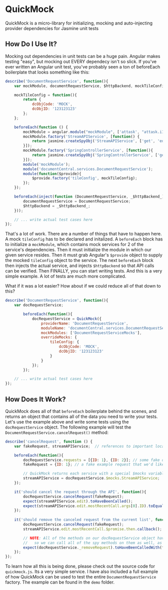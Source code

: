 QuickMock
======

QuickMock is a micro-library for initializing, mocking and auto-injecting provider dependencies for Jasmine unit tests


How Do I Use It?
----------------

Mocking out dependencies in unit tests can be a huge pain. Angular makes testing "easy", but mocking out EVERY dependecy isn't so slick. If you've ever written an Angular unit test, you've probably seen a ton of beforeEach boilerplate that looks something like this:

```javascript
describe('DocumentRequestService', function(){
	var mockModule, documentRequestService, $httpBackend, mockTileConfig;

	mockTileConfig = function(){
		return {
			dcObjCode: 'MOCK',
			dcObjID: '123123123'
		};
	};

	beforeEach(function () {
		mockModule = angular.module("mockModule", ['attask', "attask.i18n", 'ngSanitize']);
		mockModule.factory('StreamAPIService', [function() {
			return jasmine.createSpyObj('StreamAPIService', ['get', 'edit', 'insert', 'remove', 'copy']);
		}]);
		mockModule.factory('SpringControllerService', [function(){
			return jasmine.createSpyObj('SpringControllerService', ['get','post','put','action']);
		}]);
		module('mockModule');
		module('documentCentral.services.DocumentRequestService');
		module(function($provide){
			$provide.factory('tileConfig', mockTileConfig);
		});
	});

	beforeEach(inject(function (DocumentRequestService, _$httpBackend_) {
		documentRequestService = DocumentRequestService;
		$httpBackend = _$httpBackend_;
	}));

	// ... write actual test cases here
});
```

That's a lot of work. There are a number of things that have to happen here. A mock `tileConfig` has to be declared and initalized.  A `beforeEach` block has to initialize a `mockModule`, which contains mock services for 2 of the service's dependencies. Then it must initialize the module in which our given service resides. Then it must grab Angular's `$provide` object to supply the mocked `tileConfig` object to the service.  The next `beforeEach` block then injects the actual service, and injects `$httpBackend` so that API calls can be verified. Then FINALLY, you can start writing tests.  And this is a very simple example. A lot of tests are much more complicated.

What if it was a lot easier?  How about if we could reduce all of that down to this?

```javascript
describe('DocumentRequestService', function(){
	var docRequestService;

		beforeEach(function(){
			docRequestService = QuickMock({
				providerName: 'DocumentRequestService',
				moduleName: 'documentCentral.services.DocumentRequestService',
				mockModules: ['DocumentRequestServiceMocks'],
				overrideMocks: {
					tileConfig: {
						dcObjCode: 'MOCK',
						dcObjID: '123123123'
					}
				}
			});
		});

	// ... write actual test cases here
});
```

How Does It Work?
-----------------

QuickMock does all of that `beforeEach` boilerplate behind the scenes, and returns an object that contains all of the data you need to write your tests. Let's use the example above and write some tests using the `docRequestService` object. The following example will test the `DocumentRequestService.cancelRequest()` method:

```javascript
describe('cancelRequest', function () {
	var fakeRequest, streamAPIService;  // references to important local variables

	beforeEach(function(){
		docRequestService.requests = [{ID: 1}, {ID: 2}]; // some fake data for the purpose of testing our service
	    fakeRequest = {ID: 1}; // a fake example request that we'd like to cancel

	    // QuickMock returns each service with a special $mocks variable that contains references to all of the mocked dependencies
		streamAPIService = docRequestService.$mocks.StreamAPIService;
	});

	it('should cancel the request through the API', function(){
	    docRequestService.cancelRequest(fakeRequest);
		expect(streamAPIService.edit).toHaveBeenCalled();
		expect(streamAPIService.edit.mostRecentCall.args[0].ID).toEqual(fakeRequest.ID);
	});
	
	it('should remove the canceled request from the current list', function(){
		docRequestService.cancelRequest(fakeRequest);
		streamAPIService.edit.mostRecentCall.$promise.then.callback();

		// NOTE: All of the methods on our docRequestService object have also automatically been spied on,
		//   so we can call all of the spy methods on them as well, as in this example
		expect(docRequestService._removeRequest).toHaveBeenCalledWith(fakeRequest);
	});
});
```

To learn how all this is being done, please check out the source code for `quickmock.js`. Its a very simple service.  I have also included a full example of how QuickMock can be used to test the entire `DocumentRequestService` factory.  The example can be found in the `demo` folder.